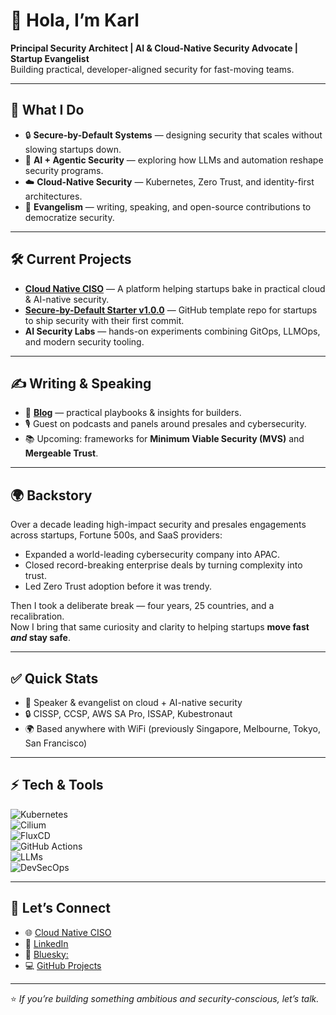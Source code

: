 # 👋 Hola, I’m Karl

**Principal Security Architect | AI & Cloud-Native Security Advocate | Startup Evangelist**  
Building practical, developer-aligned security for fast-moving teams.  

---

## 🚀 What I Do
- 🔒 **Secure-by-Default Systems** — designing security that scales without slowing startups down.  
- 🤖 **AI + Agentic Security** — exploring how LLMs and automation reshape security programs.  
- ☁️ **Cloud-Native Security** — Kubernetes, Zero Trust, and identity-first architectures.  
- 🎤 **Evangelism** — writing, speaking, and open-source contributions to democratize security.  

---

## 🛠️ Current Projects
- [**Cloud Native CISO**](https://cloudnativeciso.com) — A platform helping startups bake in practical cloud & AI-native security.  
- [**Secure-by-Default Starter v1.0.0**](https://github.com/cloudnativeciso/secure-by-default-starter) — GitHub template repo for startups to ship security with their first commit.  
- **AI Security Labs** — hands-on experiments combining GitOps, LLMOps, and modern security tooling.  

---

## ✍️ Writing & Speaking
- 📝 [**Blog**](https://cloudnativeciso.com/blog) — practical playbooks & insights for builders.  
- 🎙️ Guest on podcasts and panels around presales and cybersecurity.  
- 📚 Upcoming: frameworks for **Minimum Viable Security (MVS)** and **Mergeable Trust**.  

---

## 🌍 Backstory
Over a decade leading high-impact security and presales engagements across startups, Fortune 500s, and SaaS providers:  
- Expanded a world-leading cybersecurity company into APAC.  
- Closed record-breaking enterprise deals by turning complexity into trust.  
- Led Zero Trust adoption before it was trendy.  

Then I took a deliberate break — four years, 25 countries, and a recalibration.  
Now I bring that same curiosity and clarity to helping startups **move fast *and* stay safe**.  

---

## ✅ Quick Stats  

- 🎤 Speaker & evangelist on cloud + AI-native security  
- 🔒 CISSP, CCSP, AWS SA Pro, ISSAP, Kubestronaut 
- 🌍 Based anywhere with WiFi (previously Singapore, Melbourne, Tokyo, San Francisco)

---
## ⚡ Tech & Tools
![Kubernetes](https://img.shields.io/badge/-Kubernetes-326ce5?logo=kubernetes&logoColor=white)  
![Cilium](https://img.shields.io/badge/-Cilium-ffd700?logo=cilium&logoColor=black)  
![FluxCD](https://img.shields.io/badge/-FluxCD-1a73e8?logo=flux&logoColor=white)  
![GitHub Actions](https://img.shields.io/badge/-GitHub_Actions-2088FF?logo=github-actions&logoColor=white)  
![LLMs](https://img.shields.io/badge/-LLMs-7f5af0?logo=openai&logoColor=white)  
![DevSecOps](https://img.shields.io/badge/-DevSecOps-00bfa5?logo=gitlab&logoColor=white)  

---

## 🤝 Let’s Connect
- 🌐 [Cloud Native CISO](https://cloudnativeciso.com)  
- 💼 [LinkedIn](https://linkedin.com/in/karl-lewis)  
- 🦋 [Bluesky:](https://bsky.app/profile/cloudnativeciso.com)  
- 💻 [GitHub Projects](https://github.com/tcpninja)  

---

⭐️ *If you’re building something ambitious and security-conscious, let’s talk.*  
